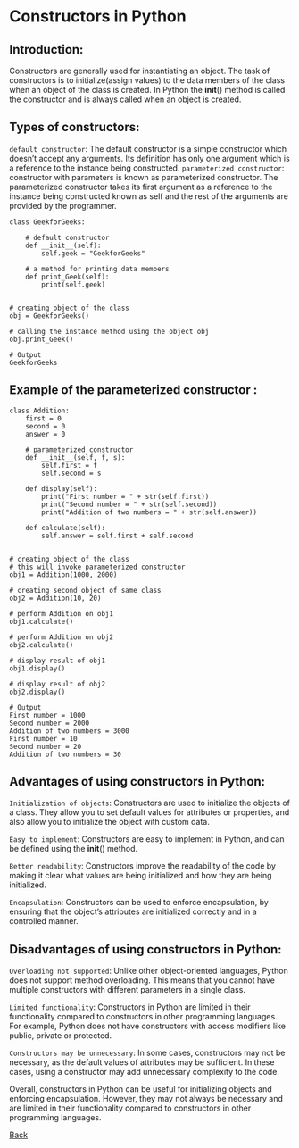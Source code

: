 # Constructors in Python

## Introduction:
Constructors are generally used for instantiating an object. The task of constructors is to initialize(assign values) to the data members of the class when an object of the class is created. In Python the __init__() method is called the constructor and is always called when an object is created.

## Types of constructors: 

`default constructor`: The default constructor is a simple constructor which doesn’t accept any arguments. Its definition has only one argument which is a reference to the instance being constructed.
`parameterized constructor`: constructor with parameters is known as parameterized constructor. The parameterized constructor takes its first argument as a reference to the instance being constructed known as self and the rest of the arguments are provided by the programmer.


```
class GeekforGeeks:

	# default constructor
	def __init__(self):
		self.geek = "GeekforGeeks"

	# a method for printing data members
	def print_Geek(self):
		print(self.geek)


# creating object of the class
obj = GeekforGeeks()

# calling the instance method using the object obj
obj.print_Geek()

# Output
GeekforGeeks

```

## Example of the parameterized constructor : 

```
class Addition:
	first = 0
	second = 0
	answer = 0

	# parameterized constructor
	def __init__(self, f, s):
		self.first = f
		self.second = s

	def display(self):
		print("First number = " + str(self.first))
		print("Second number = " + str(self.second))
		print("Addition of two numbers = " + str(self.answer))

	def calculate(self):
		self.answer = self.first + self.second


# creating object of the class
# this will invoke parameterized constructor
obj1 = Addition(1000, 2000)

# creating second object of same class
obj2 = Addition(10, 20)

# perform Addition on obj1
obj1.calculate()

# perform Addition on obj2
obj2.calculate()

# display result of obj1
obj1.display()

# display result of obj2
obj2.display()

# Output
First number = 1000
Second number = 2000
Addition of two numbers = 3000
First number = 10
Second number = 20
Addition of two numbers = 30
```

## Advantages of using constructors in Python:
`Initialization of objects`: Constructors are used to initialize the objects of a class. They allow you to set default values for attributes or properties, and also allow you to initialize the object with custom data.

`Easy to implement`: Constructors are easy to implement in Python, and can be defined using the __init__() method.

`Better readability`: Constructors improve the readability of the code by making it clear what values are being initialized and how they are being initialized.

`Encapsulation`: Constructors can be used to enforce encapsulation, by ensuring that the object’s attributes are initialized correctly and in a controlled manner.

## Disadvantages of using constructors in Python:
`Overloading not supported`: Unlike other object-oriented languages, Python does not support method overloading. This means that you cannot have multiple constructors with different parameters in a single class.

`Limited functionality`: Constructors in Python are limited in their functionality compared to constructors in other programming languages. For example, Python does not have constructors with access modifiers like public, private or protected.

`Constructors may be unnecessary`: In some cases, constructors may not be necessary, as the default values of attributes may be sufficient. In these cases, using a constructor may add unnecessary complexity to the code.

Overall, constructors in Python can be useful for initializing objects and enforcing encapsulation. However, they may not always be necessary and are limited in their functionality compared to constructors in other programming languages.

[Back](./README.md)